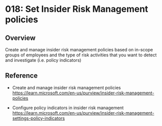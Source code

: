 # 018: Set Insider Risk Management policies

## Overview

Create and manage insider risk management policies based on in-scope groups of employees and the type of risk activities that you want to detect and investigate (i.e. policy indicators)

## Reference

* Create and manage insider risk management policies https://learn.microsoft.com/en-us/purview/insider-risk-management-policies

* Configure policy indicators in insider risk management https://learn.microsoft.com/en-us/purview/insider-risk-management-settings-policy-indicators

